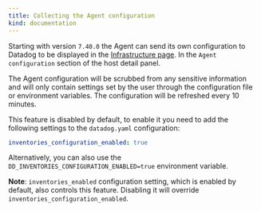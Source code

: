 ```yaml
---
title: Collecting the Agent configuration
kind: documentation
---
```


Starting with version `7.40.0` the Agent can send its own configuration to Datadog to be displayed in the
[Infrastructure page][1]. In the `Agent configuration` section of the host detail panel.

The Agent configuration will be scrubbed from any sensitive information and will only contain settings set by the user
through the configuration file or environment variables. The configuration will be refreshed every 10 minutes.

This feature is disabled by default, to enable it you need to add the following settings to the `datadog.yaml` configuration:

```yaml
inventories_configuration_enabled: true
```

Alternatively, you can also use the `DD_INVENTORIES_CONFIGURATION_ENABLED=true` environment variable.

**Note**: `inventories_enabled` configuration setting, which is enabled by default, also controls this feature.
Disabling it will override `inventories_configuration_enabled`.

[1]: https://app.datadoghq.com/infrastructure
